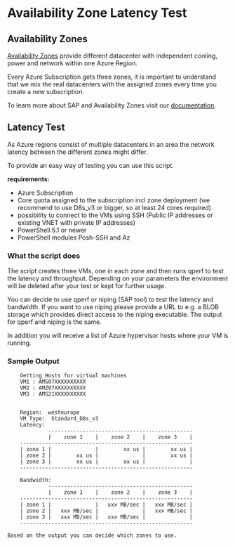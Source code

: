 # Availability Zone Latency Test

## Availability Zones

[Availability Zones](https://docs.microsoft.com/en-us/azure/availability-zones/az-overview) provide different datacenter with independent cooling, power and network within one Azure Region.

Every Azure Subscription gets three zones, it is important to understand that we mix the real datacenters with the assigned zones every time you create a new subscription.

To learn more about SAP and Availability Zones visit our [documentation](https://docs.microsoft.com/en-us/azure/virtual-machines/workloads/sap/sap-ha-availability-zones).

## Latency Test

As Azure regions consist of multiple datacenters in an area the network latency between the different zones might differ.

To provide an easy way of testing you can use this script.

**requirements:**

* Azure Subscription
* Core quota assigned to the subscription incl zone deployment (we recommend to use D8s_v3 or bigger, so at least 24 cores required)
* possibility to connect to the VMs using SSH (Public IP addresses or existing VNET with private IP addresses)
* PowerShell 5.1 or newer
* PowerShell modules Posh-SSH and Az

### What the script does

The script creates three VMs, one in each zone and then runs qperf to test the latency and throughput. Depending on your parameters the environment will be deleted after your test or kept for further usage.

You can decide to use qperf or niping (SAP tool) to test the latency and bandwidth.
If you want to use niping please provide a URL to e.g. a BLOB storage which provides direct access to the niping executable.
The output for qperf and niping is the same.

In addition you will receive a list of Azure hypervisor hosts where your VM is running.

### Sample Output

        Getting Hosts for virtual machines
        VM1 : AMS07XXXXXXXXXX
        VM2 : AMZ07XXXXXXXXXX
        VM3 : AMS21XXXXXXXXXX


        Region:  westeurope
        VM Type:  Standard_D8s_v3
        Latency:
                 ----------------------------------------------
                 |    zone 1    |    zone 2    |    zone 3    |
        -------------------------------------------------------
        | zone 1 |              |        xx us |        xx us |
        | zone 2 |        xx us |              |        xx us |
        | zone 3 |        xx us |        xx us |              |
        -------------------------------------------------------

        Bandwidth:
                 ----------------------------------------------
                 |    zone 1    |    zone 2    |    zone 3    |
        -------------------------------------------------------
        | zone 1 |              |   xxx MB/sec |   xxx MB/sec |
        | zone 2 |   xxx MB/sec |              |   xxx MB/sec |
        | zone 3 |   xxx MB/sec |   xxx MB/sec |              |
        -------------------------------------------------------
```
Based on the output you can decide which zones to use.

